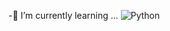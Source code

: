 
<!--**GRMiguelAngel/GRMiguelAngel** is a ✨ _special_ ✨ repository because its `README.md` (this file) appears on your GitHub profile. -->


-🌱 I’m currently learning ...
![Python](https://img.shields.io/badge/Python-14354C?style=for-the-badge&logo=python&logoColor=white)
